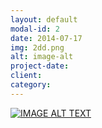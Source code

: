 ```yaml
---
layout: default
modal-id: 2
date: 2014-07-17
img: 2dd.png
alt: image-alt
project-date: 
client:
category:
---
```

[![IMAGE ALT TEXT](http://img.youtube.com/vi/YOUTUBE_VIDEO_ID_HERE/0.jpg)](http://www.youtube.com/watch?v=YOUTUBE_VIDEO_ID_HERE "Video Title")
